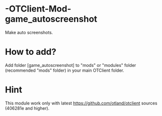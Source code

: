 # -OTClient-Mod-game_autoscreenshot

Make auto screenshots.

# How to add?

Add folder [game_autoscreenshot] to "mods" or "modules" folder (recommended "mods" folder) in your main OTClient folder.

# Hint

This module work only with latest https://github.com/otland/otclient sources (406281e and higher).
